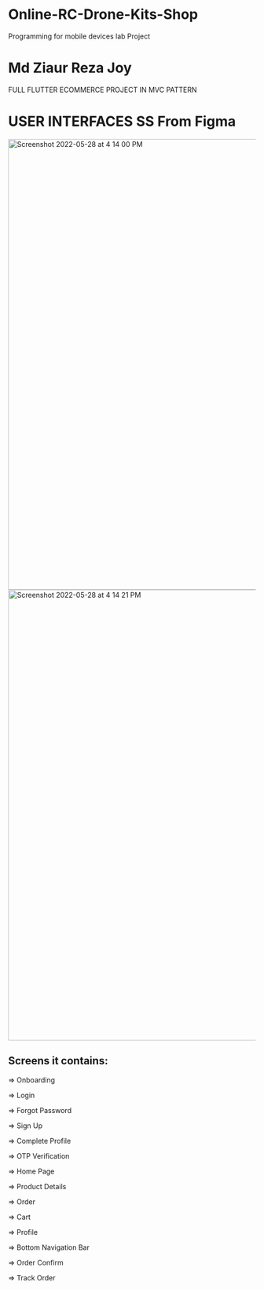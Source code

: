 # Online-RC-Drone-Kits-Shop
Programming for mobile devices lab Project

# Md Ziaur Reza Joy


FULL FLUTTER ECOMMERCE PROJECT IN MVC PATTERN






# USER INTERFACES SS From Figma



<img width="918" alt="Screenshot 2022-05-28 at 4 14 00 PM" src="https://user-images.githubusercontent.com/52202888/170820974-451f2dd9-5b76-49d7-8bfb-5e981bcbeb87.png">
<img width="918" alt="Screenshot 2022-05-28 at 4 14 21 PM" src="https://user-images.githubusercontent.com/52202888/170820976-6a6a1b5e-f7e0-4aff-b7cf-3e3ee78e76c3.png">




## Screens it contains:

=> Onboarding

=> Login

=> Forgot Password

=> Sign Up

=> Complete Profile

=> OTP Verification

=> Home Page

=> Product Details

=> Order

=> Cart

=> Profile 

=> Bottom Navigation Bar 

=> Order Confirm

=> Track Order 
